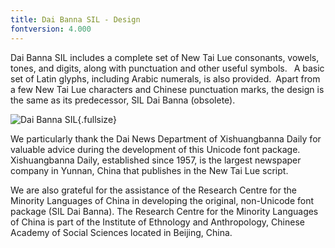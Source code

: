 ```yaml
---
title: Dai Banna SIL - Design
fontversion: 4.000
---
```


Dai Banna SIL includes a complete set of New Tai Lue consonants, vowels, tones, and digits, along with punctuation and other useful symbols.  A basic set of Latin glyphs, including Arabic numerals, is also provided. Apart from a few New Tai Lue characters and Chinese punctuation marks, the design is the same as its predecessor, SIL Dai Banna (obsolete).

![Dai Banna SIL](assets/images/dbsil_banner.png){.fullsize}
<!-- PRODUCT SITE IMAGE SRC https://software.sil.org/wp/wp-content/uploads/2022/07/dbsil_banner.png -->
<!-- <figcaption>Dai Banna SIL</figcaption> -->

We particularly thank the Dai News Department of Xishuangbanna Daily for valuable advice during the development of this Unicode font package.  Xishuangbanna Daily, established since 1957, is the largest newspaper company in Yunnan, China that publishes in the New Tai Lue script.

We are also grateful for the assistance of the Research Centre for the Minority Languages of China in developing the original, non-Unicode font package (SIL Dai Banna). The Research Centre for the Minority Languages of China is part of the Institute of Ethnology and Anthropology, Chinese Academy of Social Sciences located in Beijing, China.

